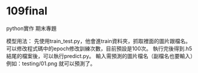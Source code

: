 # 109final
python實作 期末專題

模型用法：
	先使用train_test.py，他會進train資料夾，抓取裡面的圖片跟檔名。可以修改程式碼中的epoch修改訓練次數，目前預設是100次。
執行完後得到.h5結尾的檔案後，可以執行predict.py。
輸入需預測的圖片檔名（副檔名也要輸入）例如：testing/01.png
就可以預測了。
